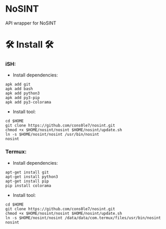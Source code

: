 # NoSINT 
API wrapper for NoSINT 

# 🛠️ Install 🛠️

### iSH:
- Install dependencies: 
```
apk add git
apk add bash
apk add python3
apk add py3-pip
apk add py3-colorama
```
- Install tool: 
```
cd $HOME
git clone https://github.com/cons0le7/nosint.git
chmod +x $HOME/nosint/nosint $HOME/nosint/update.sh
ln -s $HOME/nosint/nosint /usr/bin/nosint
nosint
```
### Termux: 
- Install dependencies: 
```
apt-get install git
apt-get install python3
apt-get install pip 
pip install colorama
```
- Install tool: 
```
cd $HOME
git clone https://github.com/cons0le7/nosint.git
chmod +x $HOME/nosint/nosint $HOME/nosint/update.sh
ln -s $HOME/nosint/nosint /data/data/com.termux/files/usr/bin/nosint
nosint
```

